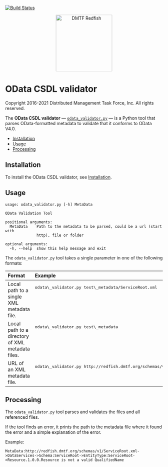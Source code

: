 [![Build Status](https://travis-ci.com/DMTF/Redfish-Tools.svg?branch=master)](https://travis-ci.com/github/DMTF/Redfish-Tools)
<p align="center">
  <img src="http://redfish.dmtf.org/sites/all/themes/dmtf2015/images/dmtf-redfish-logo.png" alt="DMTF Redfish" width=180>

# OData CSDL validator

Copyright 2016-2021 Distributed Management Task Force, Inc. All rights reserved.

The **OData CSDL validator** &mdash; [`odata_validator.py`](odata_validator.py "odata_validator.py") &mdash; is a Python tool that parses OData-formatted metadata to validate that it conforms to OData V4.0.

* [Installation](#installation)
* [Usage](#usage)
* [Processing](#processing)

## Installation

To install the OData CSDL validator, see [Installation](README.md#installation "README.md#installation").

## Usage

```
usage: odata_validator.py [-h] MetaData

OData Validation Tool

positional arguments:
  MetaData    Path to the metadata to be parsed, could be a url (start with
              http), file or folder

optional arguments:
  -h, --help  show this help message and exit
```

The `odata_validator.py` tool takes a single parameter in one of the following formats:

<table>
   <col width="50%">
   <col width="50%">
   <thead>
      <tr>
         <th align="left" valign="top">Format</th>
         <th align="left" valign="top">Example</th>
      </tr>
   </thead>
   <tbody>
      <tr>
         <td align="left" valign="top">Local path to a single XML metadata file.</td>
         <td align="left" valign="top">
            <pre lang="bash">odata\_validator.py test\_metadata/ServiceRoot.xml</pre>
         </td>
      </tr>
      <tr>
         <td align="left" valign="top">Local path to a directory of XML metadata files.</td>
         <td align="left" valign="top">
            <pre lang="bash">odata\_validator.py test\_metadata</pre>
         </td>
      </tr>
      <tr>
         <td align="left" valign="top">URL of an XML metadata file.</td>
         <td align="left" valign="top">
            <pre lang="bash">odata\_validator.py http://redfish.dmtf.org/schemas/v1/ServiceRoot.xml</pre>
         </td>
      </tr>
   </tbody>
</table>

## Processing

The `odata_validator.py` tool parses and validates the files and all referenced files.

If the tool finds an error, it prints the path to the metadata file where it found the error and a simple explanation of the error.

Example:

```text
MetaData:http://redfish.dmtf.org/schemas/v1/ServiceRoot.xml->DataServices->Schema:ServiceRoot->EntityType:ServiceRoot->Resource.1.0.0.Resource is not a valid QualifiedName
```
